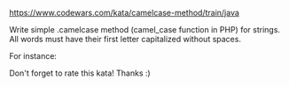 https://www.codewars.com/kata/camelcase-method/train/java

Write simple .camelcase method (camel_case function in PHP) for strings. All words must have their first letter capitalized without spaces.

For instance:

Don't forget to rate this kata! Thanks :)
